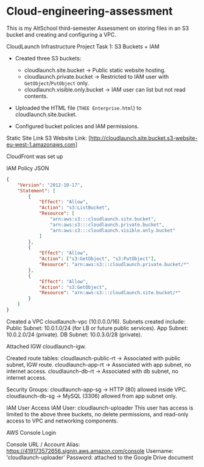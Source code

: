 # Cloud-engineering-assessment
This is my AltSchool third-semester Assessment on storing files in an S3 bucket and creating and configuring a VPC.

CloudLaunch Infrastructure Project
Task 1: S3 Buckets + IAM
- Created three S3 buckets:
  - cloudlaunch.site.bucket → Public static website hosting.  
  - cloudlaunch.private.bucket → Restricted to IAM user with `GetObject`/`PutObject` only.  
  - cloudlaunch.visible.only.bucket → IAM user can list but not read contents.  

- Uploaded the HTML file (`THEE Enterprise.html`) to cloudlaunch.site.bucket.  

- Configured bucket policies and IAM permissions.

Static Site Link
S3 Website Link: [http://cloudlaunch.site.bucket.s3-website-eu-west-1.amazonaws.com]

CloudFront was set up

IAM Policy JSON
```json
{
    "Version": "2012-10-17",
    "Statement": [
        {
            "Effect": "Allow",
            "Action": "s3:ListBucket",
            "Resource": [
                "arn:aws:s3:::cloudlaunch.site.bucket",
                "arn:aws:s3:::cloudlaunch.private.bucket",
                "arn:aws:s3:::cloudlaunch.visible.only.bucket"
            ]
        },
        {
            "Effect": "Allow",
            "Action": ["s3:GetObject", "s3:PutObject"],
            "Resource": "arn:aws:s3:::cloudlaunch.private.bucket/*"
        },
        {
            "Effect": "Allow",
            "Action": "s3:GetObject",
            "Resource": "arn:aws:s3:::cloudlaunch.site.bucket/*"
        }
    ]
}

```
Created a VPC cloudlaunch-vpc (10.0.0.0/16).
Subnets created include:
Public Subnet: 10.0.1.0/24 (for LB or future public services).
App Subnet: 10.0.2.0/24 (private).
DB Subnet: 10.0.3.0/28 (private).

Attached IGW cloudlaunch-igw.

Created route tables:
cloudlaunch-public-rt → Associated with public subnet, IGW route.
cloudlaunch-app-rt → Associated with app subnet, no internet access.
cloudlaunch-db-rt → Associated with db subnet, no internet access.

Security Groups:
cloudlaunch-app-sg → HTTP (80) allowed inside VPC.
cloudlaunch-db-sg → MySQL (3306) allowed from app subnet only.

IAM User Access
IAM User: cloudlaunch-uploader
This user has access is limited to the above three buckets, no delete permissions, and read-only access to VPC and networking components.

AWS Console Login

Console URL / Account Alias: https://419173572656.signin.aws.amazon.com/console
Username: 'cloudlaunch-uploader'
Password: attached to the Google Drive document

